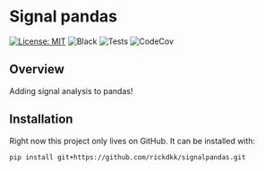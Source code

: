 # Signal pandas

[![License: MIT](https://img.shields.io/badge/license-MIT-blue.svg)](https://github.com/rickdkk/signalpandas/blob/main/LICENSE)
![Black](https://img.shields.io/badge/code%20style-black-000000.svg)
![Tests](https://github.com/rickdkk/signalpandas/actions/workflows/tests.yml/badge.svg)
![CodeCov](https://codecov.io/gh/rickdkk/signalpandas/branch/main/graph/badge.svg)

## Overview

Adding signal analysis to pandas!

## Installation

Right now this project only lives on GitHub. It can be installed with:

```shell
pip install git+https://github.com/rickdkk/signalpandas.git
```

